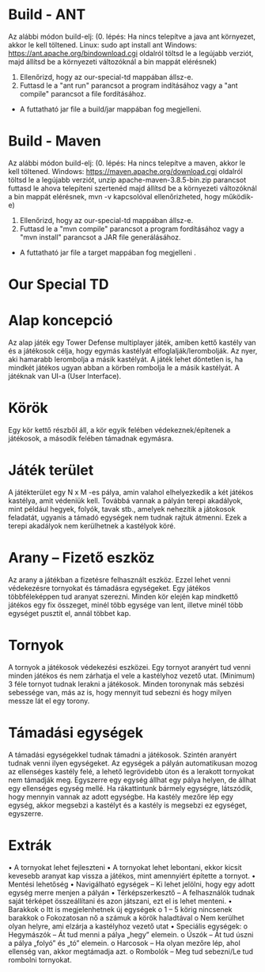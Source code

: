 # Build - ANT
Az alábbi módon build-elj:
(0. lépés: Ha nincs telepítve a java ant környezet, akkor le kell töltened.
    Linux: sudo apt install ant
    Windows: https://ant.apache.org/bindownload.cgi oldalról töltsd le a legújabb verziót, majd állítsd be a környezeti változóknál a bin mappát elérésnek)
1. Ellenőrizd, hogy az our-special-td mappában állsz-e.
2. Futtasd le a "ant run" parancsot a program indításához vagy a "ant compile" parancsot a file fordításához.

* A futtatható jar file a build/jar mappában fog megjelleni.

# Build - Maven
Az alábbi módon build-elj:
(0. lépés: Ha nincs telepítve a maven, akkor le kell töltened.
    Windows: https://maven.apache.org/download.cgi oldalról töltsd le a legújabb verziót, unzip apache-maven-3.8.5-bin.zip parancsot futtasd le ahova telepíteni szertenéd
    majd állítsd be a környezeti változóknál a bin mappát elérésnek, mvn -v kapcsolóval ellenőrizheted, hogy működik-e)
1. Ellenőrizd, hogy az our-special-td mappában állsz-e.
2. Futtasd le a "mvn compile" parancsot a program fordításához vagy a "mvn install" parancsot a JAR file generálásához.

* A futtatható jar file a target mappában fog megjelleni .

# Our Special TD

# Alap koncepció
Az alap játék egy Tower Defense multiplayer játék, amiben kettő kastély van és a játékosok célja, hogy egymás kastélyát elfoglalják/lerombolják. Az nyer, aki hamarabb lerombolja a másik kastélyát. A játék lehet döntetlen is, ha mindkét játékos ugyan abban a körben rombolja le a másik kastélyát. A játéknak van UI-a (User Interface). 

# Körök
Egy kör kettő részből áll, a kör egyik felében védekeznek/építenek a játékosok, a második felében támadnak egymásra. 

# Játék terület
A játékterület egy N x M -es pálya, amin valahol elhelyezkedik a két játékos kastélya, amit védeniük kell. Továbbá vannak a pályán terepi akadályok, mint például hegyek, folyók, tavak stb., amelyek nehezítik a játokosok feladatát, ugyanis a támadó egységek nem tudnak rajtuk átmenni. Ezek a terepi akadályok nem kerülhetnek a kastélyok köré.

# Arany – Fizető eszköz
Az arany a játékban a fizetésre felhasznált eszköz. Ezzel lehet venni védekezésre tornyokat és támadásra egységeket. Egy játékos többféleképpen tud aranyat szerezni. Minden kör elején kap mindkettő játékos egy fix összeget, minél több egysége van lent, illetve minél több egységet pusztít el, annál többet kap.

# Tornyok
A tornyok a játékosok védekezési eszközei. Egy tornyot aranyért tud venni minden játékos és nem zárhatja el vele a kastélyhoz vezető utat. (Minimum) 3 féle tornyot tudnak lerakni a játékosok. Minden toronynak más sebzési sebessége van, más az is, hogy mennyit tud sebezni és hogy milyen messze lát el egy torony.

# Támadási egységek
A támadási egységekkel tudnak támadni a játékosok. Szintén aranyért tudnak venni ilyen egységeket. Az egységek a pályán automatikusan mozog az ellenséges kastély felé, a lehető legrövidebb úton és a lerakott tornyokat nem támadják meg. Egyszerre egy egység állhat egy pálya helyen, de állhat egy ellenséges egység mellé. Ha rákattintunk bármely egységre, látszódik, hogy mennyin vannak az adott egységbe. Ha kastély mezőre lép egy egység, akkor megsebzi a kastélyt és a kastély is megsebzi ez egységet, egyszerre.
 
# Extrák
•	A tornyokat lehet fejleszteni
•	A tornyokat lehet lebontani, ekkor kicsit kevesebb aranyat kap vissza a játékos, mint amennyiért építette a tornyot.
•	Mentési lehetőség
•	Navigálható egységek – Ki lehet jelölni, hogy egy adott egység merre menjen a pályán
•	Térképszerkesztő – A felhasználók tudnak saját térképet összeállítani és azon játszani, ezt el is lehet menteni.
•	Barakkok
o	Itt is megjelenhetnek új egységek
o	1 – 5 körig nincsenek barakkok
o	Fokozatosan nő a számuk a körök haladtával
o	Nem kerülhet olyan helyre, ami elzárja a kastélyhoz vezető utat
•	Speciális egységek:
o	Hegymászók – Át tud menni a pálya „hegy” elemein.
o	Úszók – Át tud úszni a pálya „folyó” és „tó” elemein.
o	Harcosok – Ha olyan mezőre lép, ahol ellenség van, akkor megtámadja azt.
o	Rombolók – Meg tud sebezni/Le tud rombolni tornyokat.
